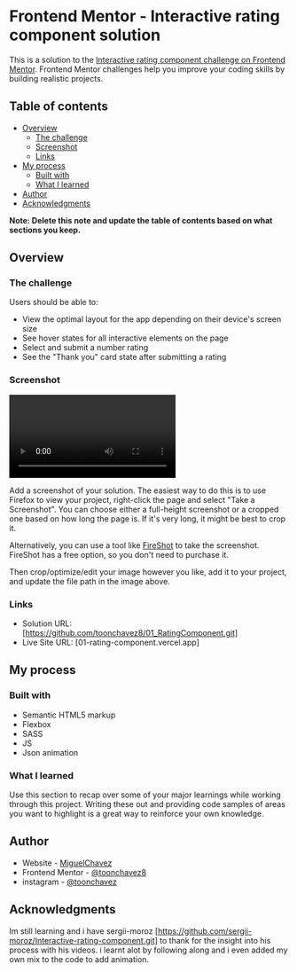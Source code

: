 # Frontend Mentor - Interactive rating component solution

This is a solution to the [Interactive rating component challenge on Frontend Mentor](https://www.frontendmentor.io/challenges/interactive-rating-component-koxpeBUmI). Frontend Mentor challenges help you improve your coding skills by building realistic projects. 

## Table of contents

- [Overview](#overview)
  - [The challenge](#the-challenge)
  - [Screenshot](#screenshot)
  - [Links](#links)
- [My process](#my-process)
  - [Built with](#built-with)
  - [What I learned](#what-i-learned)
- [Author](#author)
- [Acknowledgments](#acknowledgments)

**Note: Delete this note and update the table of contents based on what sections you keep.**

## Overview

### The challenge

Users should be able to:

- View the optimal layout for the app depending on their device's screen size
- See hover states for all interactive elements on the page
- Select and submit a number rating
- See the "Thank you" card state after submitting a rating

### Screenshot

![video](/images/interaction.mp4)

Add a screenshot of your solution. The easiest way to do this is to use Firefox to view your project, right-click the page and select "Take a Screenshot". You can choose either a full-height screenshot or a cropped one based on how long the page is. If it's very long, it might be best to crop it.

Alternatively, you can use a tool like [FireShot](https://getfireshot.com/) to take the screenshot. FireShot has a free option, so you don't need to purchase it. 

Then crop/optimize/edit your image however you like, add it to your project, and update the file path in the image above.

### Links

- Solution URL: [https://github.com/toonchavez8/01_RatingComponent.git]
- Live Site URL: [01-rating-component.vercel.app]

## My process

### Built with

- Semantic HTML5 markup
- Flexbox
- SASS
- JS
- Json animation

### What I learned

Use this section to recap over some of your major learnings while working through this project. Writing these out and providing code samples of areas you want to highlight is a great way to reinforce your own knowledge.



## Author

- Website - [MiguelChavez](https://www.your-site.com)
- Frontend Mentor - [@toonchavez8](https://www.frontendmentor.io/profile/toonchavez8)
- instagram - [@toonchavez](https://www.instagram.com/toonchavez/)


## Acknowledgments

Im still learning and i have sergii-moroz [https://github.com/sergii-moroz/Interactive-rating-component.git] to thank for the insight into his process with his videos. i learnt alot by following along and i even added my own mix to the code to add animation.
